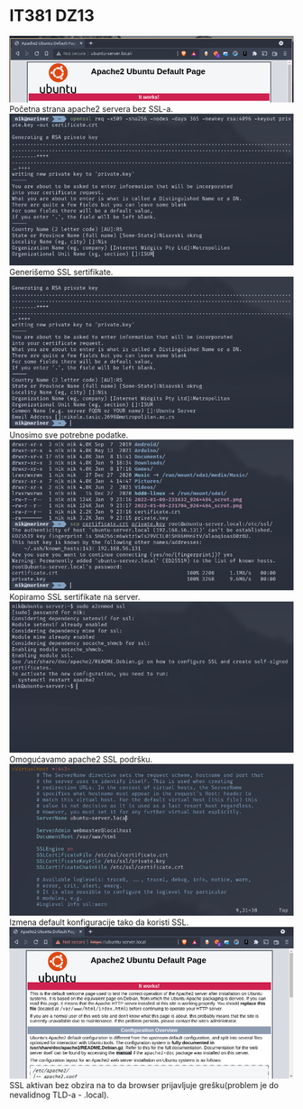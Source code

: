 # IT381 DZ13

![](./ss1.png)
Početna strana apache2 servera bez SSL-a.
![](./ss2.png)
Generišemo SSL sertifikate.
![](./ss3.png)
Unosimo sve potrebne podatke.
![](./ss4.png)
Kopiramo SSL sertifikate na server.
![](./ss5.png)
Omogućavamo apache2 SSL podršku.
![](./ss6.png)
Izmena default konfiguracije tako da koristi SSL.
![](./ss7.png)
SSL aktivan bez obzira na to da browser prijavljuje grešku(problem je do nevalidnog TLD-a - .local).
